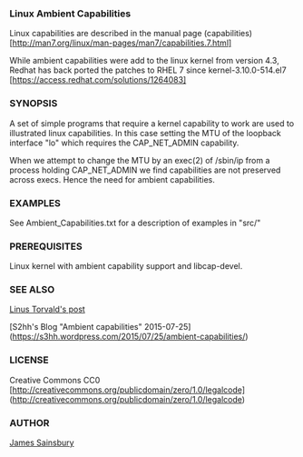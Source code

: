 
### Linux Ambient Capabilities
Linux capabilities are described in the manual page
(capabilities) [http://man7.org/linux/man-pages/man7/capabilities.7.html]

While ambient capabilities were add to the linux kernel from version 4.3,
Redhat has back ported the patches to RHEL 7 since kernel-3.10.0-514.el7
[https://access.redhat.com/solutions/1264083]

### SYNOPSIS
A set of simple programs that require a kernel capability to work
are used to illustrated linux capabilities.
In this case setting the MTU of the loopback interface "lo" which 
requires the CAP_NET_ADMIN capability.

When we attempt to change the MTU by an exec(2) of /sbin/ip
from a process holding CAP_NET_ADMIN we find capabilities are
not preserved across execs.
Hence the need for ambient capabilities.

### EXAMPLES
See Ambient_Capabilities.txt for a description of examples in "src/"

### PREREQUISITES
Linux kernel with ambient capability support and libcap-devel.

### SEE ALSO
[Linus Torvald's post](https://github.com/torvalds/linux/commit/58319057b7847667f0c9585b9de0e8932b0fdb08)

[S2hh's Blog "Ambient capabilities" 2015-07-25] (https://s3hh.wordpress.com/2015/07/25/ambient-capabilities/)

### LICENSE
Creative Commons CC0
[http://creativecommons.org/publicdomain/zero/1.0/legalcode]
(http://creativecommons.org/publicdomain/zero/1.0/legalcode)


### AUTHOR
[James Sainsbury](mailto:toves@sdf.lonestar.org)
